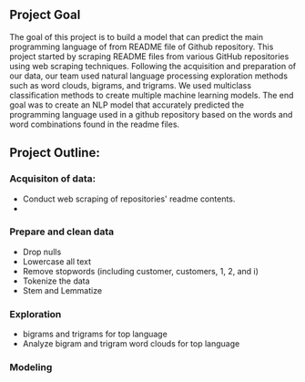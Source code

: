 ## Project Goal
The goal of this project is to build a model that can predict the main programming language of from README file of Github repository.
This project started by scraping README files from various GitHub repositories using web scraping techniques. Following the acquisition and preparation of our data, our team used natural language processing exploration methods such as word clouds, bigrams, and trigrams. We used multiclass classification methods to create multiple machine learning models.
The end goal was to create an NLP model that accurately predicted the programming language used in a github repository based on the words and word combinations found in the readme files.


## Project Outline:
### Acquisiton of data:
- Conduct web scraping of repositories' readme contents.
- 
### Prepare and clean data
- Drop nulls
- Lowercase all text
- Remove stopwords (including customer, customers, 1, 2, and i)
- Tokenize the data
- Stem and Lemmatize


### Exploration

- bigrams and trigrams for top language
- Analyze bigram and trigram word clouds for top language

### Modeling
